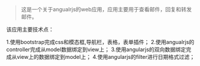 >这是一个关于angualrjs的web应用，应用主要用于查看邮件，回复和转发邮件。

该应用主要技术点：

1.使用bootstrap完成css和模态框,导航栏，表格，表单插件；
2.使用angualrjs的controller完成从model数据绑定到view上；
3.使用angularjs的双向数据绑定完成从view上的数据绑定到model上；
4.使用angularjs的filter进行日期格式过滤；
